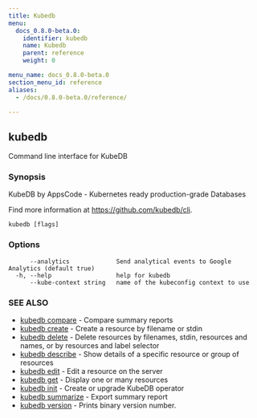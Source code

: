 ```yaml
---
title: Kubedb
menu:
  docs_0.8.0-beta.0:
    identifier: kubedb
    name: Kubedb
    parent: reference
    weight: 0

menu_name: docs_0.8.0-beta.0
section_menu_id: reference
aliases:
  - /docs/0.8.0-beta.0/reference/

---
```

## kubedb

Command line interface for KubeDB

### Synopsis

KubeDB by AppsCode - Kubernetes ready production-grade Databases 

Find more information at https://github.com/kubedb/cli.

```
kubedb [flags]
```

### Options

```
      --analytics             Send analytical events to Google Analytics (default true)
  -h, --help                  help for kubedb
      --kube-context string   name of the kubeconfig context to use
```

### SEE ALSO

* [kubedb compare](/docs/0.8.0-beta.0/reference/kubedb_compare)	 - Compare summary reports
* [kubedb create](/docs/0.8.0-beta.0/reference/kubedb_create)	 - Create a resource by filename or stdin
* [kubedb delete](/docs/0.8.0-beta.0/reference/kubedb_delete)	 - Delete resources by filenames, stdin, resources and names, or by resources and label selector
* [kubedb describe](/docs/0.8.0-beta.0/reference/kubedb_describe)	 - Show details of a specific resource or group of resources
* [kubedb edit](/docs/0.8.0-beta.0/reference/kubedb_edit)	 - Edit a resource on the server
* [kubedb get](/docs/0.8.0-beta.0/reference/kubedb_get)	 - Display one or many resources
* [kubedb init](/docs/0.8.0-beta.0/reference/kubedb_init)	 - Create or upgrade KubeDB operator
* [kubedb summarize](/docs/0.8.0-beta.0/reference/kubedb_summarize)	 - Export summary report
* [kubedb version](/docs/0.8.0-beta.0/reference/kubedb_version)	 - Prints binary version number.


